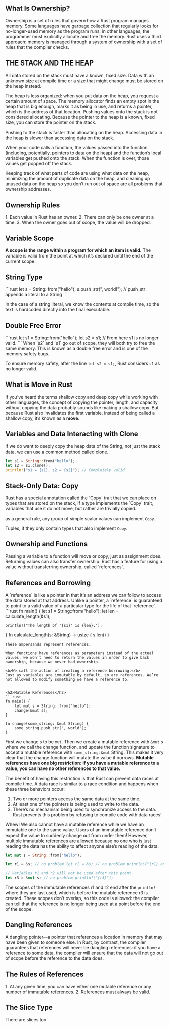 
<h2>What Is Ownership?</h2>
Ownership is a set of rules that govern how a Rust program manages memory.
Some languages have garbage collection that regularly looks for no-longer-used memory as the program runs; in other languages, the programmer must explicitly allocate and free the memory. Rust uses a third approach: memory is managed through a system of ownership with a set of rules that the compiler checks.

<h2>THE STACK AND THE HEAP</h2>
All data stored on the stack must have a known, fixed size. Data with an unknown size at compile time or a size that might change must be stored on the heap instead.

<p>The heap is less organized: when you put data on the heap, you request a certain amount of space. The memory allocator finds an empty spot in the heap that is big enough, marks it as being in use, and returns a pointer, which is the address of that location.
Pushing values onto the stack is not considered allocating.
Because the pointer to the heap is a known, fixed size, you can store the pointer on the stack.</p>

Pushing to the stack is faster than allocating on the heap. 
Accessing data in the heap is slower than accessing data on the stack.

When your code calls a function, the values passed into the function (including, potentially, pointers to data on the heap) and the function’s local variables get pushed onto the stack. When the function is over, those values get popped off the stack.

Keeping track of what parts of code are using what data on the heap, minimizing the amount of duplicate data on the heap, and cleaning up unused data on the heap so you don’t run out of space are all problems that ownership addresses.


<h2>Ownership Rules</h2>
1. Each value in Rust has an owner.
2. There can only be one owner at a time.
3. When the owner goes out of scope, the value will be dropped.

<h2>Variable Scope</h2>
<b>A scope is the range within a program for which an item is valid.</b>
The variable is valid from the point at which it’s declared until the end of the current scope.

<h2>String Type</h2>
```rust
let s = String::from("hello");
s.push_str(", world!"); // push_str appends a literal to a String
```

In the case of a string literal, we know the contents at compile time, so the text is hardcoded directly into the final executable.

<h2>Double Free Error</h2>
```rust
let s1 = String::from("hello"); 
let s2 = s1;
// From here s1 is no longer valid.
```
When `s2` and `s1` go out of scope, they will both try to free the same memory. This is known as a double free error and is one of the memory safety bugs.

To ensure memory safety, after the line `let s2 = s1;`, Rust considers `s1` as no longer valid.

<h2>What is <b>Move</b> in Rust</h2>
If you’ve heard the terms shallow copy and deep copy while working with other languages, the concept of copying the pointer, length, and capacity without copying the data probably sounds like making a shallow copy. But because Rust also invalidates the first variable, instead of being called a shallow copy, it’s known as a <b>move</b>.

<h2>Variables and Data Interacting with Clone</h2>
If we do want to deeply copy the heap data of the String, not just the stack data, we can use a common method called clone.

```rust
let s1 = String::from("hello");
let s2 = s1.clone();
println!("s1 = {s1}, s2 = {s2}"); // Completely valid
```

<h2>Stack-Only Data: Copy</h2>
Rust has a special annotation called the `Copy` trait that we can place on types that are stored on the stack, If a type implements the `Copy` trait, variables that use it do not move, but rather are trivially copied.

as a general rule, any group of simple scalar values can implement `Copy`.

Tuples, if they only contain types that also implement `Copy`.

<h2>Ownership and Functions</h2>
Passing a variable to a function will move or copy, just as assignment does.
Returning values can also transfer ownership.
Rust has a feature for using a value without transferring ownership, called `references`.


<h2>References and Borrowing</h2>
A `reference` is like a pointer in that it’s an address we can follow to access the data stored at that address.
Unlike a pointer, a `reference` is guaranteed to point to a valid value of a particular type for the life of that `reference`.
```rust
fn main() {
	let s1 = String::from("hello");
	let len = calculate_length(&s1);

	println!("The length of '{s1}' is {len}."); 
}
fn calculate_length(s: &String) -> usize {
	s.len()
}
```
These ampersands represent references.

When functions have references as parameters instead of the actual values, we won’t need to return the values in order to give back ownership, because we never had ownership.

<b>We call the action of creating a reference borrowing.</b>
Just as variables are immutable by default, so are references. We’re not allowed to modify something we have a reference to.


<h2>Mutable References</h2>
```rust
fn main() {
	let mut s = String::from("hello");
	change(&mut s);
}

fn change(some_string: &mut String) {
	some_string.push_str(", world");
}
```
First we change s to be `mut`. Then we create a mutable reference with `&mut` s where we call the change function, and update the function signature to accept a mutable reference with `some_string`: `&mut` String. This makes it very clear that the change function will mutate the value it borrows.
<b>Mutable references have one big restriction: if you have a mutable reference to a value, you can have no other references to that value.</b>

The benefit of having this restriction is that Rust can prevent data races at compile time. A data race is similar to a race condition and happens when these three behaviors occur:
1. Two or more pointers access the same data at the same time.
2. At least one of the pointers is being used to write to the data.
3. There’s no mechanism being used to synchronize access to the data.
Rust prevents this problem by refusing to compile code with data races!

Whew! We also cannot have a mutable reference while we have an immutable one to the same value.
Users of an immutable reference don’t expect the value to suddenly change out from under them! However, multiple immutable references are <u>allowed</u> because no one who is just reading the data has the ability to affect anyone else’s reading of the data.

```rust
let mut s = String::from("hello");

let r1 = &s; // no problem let r2 = &s; // no problem println!("{r1} and {r2}");

// Variables r1 and r2 will not be used after this point.
let r3 = &mut s; // no problem println!("{r3}");
```
The scopes of the immutable references r1 and r2 end after the `println!` where they are last used, which is before the mutable reference r3 is created. These scopes don’t overlap, so this code is allowed: the compiler can tell that the reference is no longer being used at a point before the end of the scope.

<h2>Dangling References</h2>
A dangling pointer—a pointer that references a location in memory that may have been given to someone else. In Rust, by contrast, the compiler guarantees that references will never be dangling references: if you have a reference to some data, the compiler will ensure that the data will not go out of scope before the reference to the data does.

<h2>The Rules of References</h2>
1. At any given time, you can have either one mutable reference or any number of immutable references.
2. References must always be valid.

<h2>The Slice Type</h2>
There are slices too.